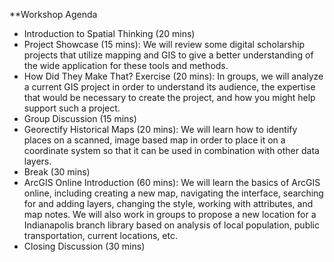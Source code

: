 **Workshop Agenda

- Introduction to Spatial Thinking (20 mins)
- Project Showcase (15 mins): We will review some digital scholarship projects that utilize mapping and GIS to give a better understanding of the wide application for these tools and methods.
- How Did They Make That? Exercise (20 mins): In groups, we will analyze a current GIS project in order to understand its audience, the expertise that would be necessary to create the project, and how you might help support such a project.
- Group Discussion (15 mins)
- Georectify Historical Maps (20 mins): We will learn how to identify places on a scanned, image based map in order to place it on a coordinate system so that it can be used in combination with other data layers.
- Break (30 mins)
- ArcGIS Online Introduction (60 mins): We will learn the basics of ArcGIS online, including creating a new map, navigating the interface, searching for and adding layers, changing the style, working with attributes, and map notes. We will also work in groups to propose a new location for a Indianapolis branch library based on analysis of local population, public transportation, current locations, etc.
- Closing Discussion (30 mins)
